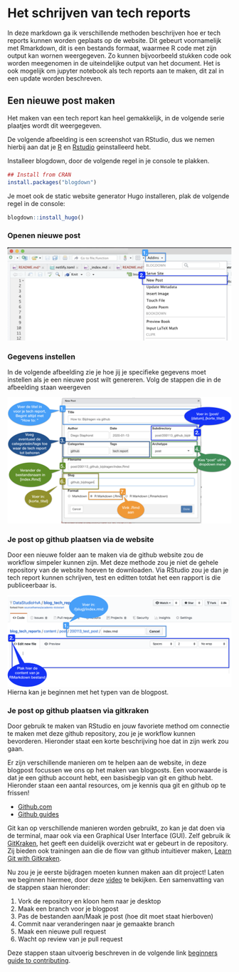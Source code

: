 # Het schrijven van tech reports
In deze markdown ga ik verschillende methoden beschrijven hoe er tech reports kunnen worden geplaats op de website. Dit gebeurt voornamelijk met Rmarkdown, dit is een bestands formaat, waarmee R code met zijn output kan wornen weergegeven. Zo kunnen bijvoorbeeld stukken code ook worden meegenomen in de uiteindelijke output van het document. Het is ook mogelijk om jupyter notebook als tech reports aan te maken, dit zal in een update worden beschreven.

## Een nieuwe post maken
Het maken van een tech report kan heel gemakkelijk, in de volgende serie plaatjes wordt dit weergegeven. 

De volgende afbeelding is een screenshot van RStudio, dus we nemen hierbij aan dat je [R](https://www.r-project.org) en [Rstudio](https://www.rstudio.com) geinstalleerd hebt.

Installeer blogdown, door de volgende regel in je console te plakken.

```r
## Install from CRAN
install.packages("blogdown")
```

Je moet ook de static website generator Hugo installeren, plak de volgende regel in de console:

```r
blogdown::install_hugo()
```


### Openen nieuwe post
![Figure 1: aanmaken ](./static/nieuwe_post1.png)

### Gegevens instellen
In de volgende afbeelding zie je hoe jij je specifieke gegevens moet instellen als je een nieuwe post wilt genereren. Volg de stappen die in de afbeelding staan weergeven

![test](./static/nieuwe_post2.png)

### Je post op github plaatsen via de website
Door een nieuwe folder aan te maken via de github website zou de workflow simpeler kunnen zijn. Met deze methode zou je niet de gehele repository van de website hoeven te downloaden. Via RStudio zou je dan je tech report kunnen schrijven, test en editten totdat het een rapport is die publiceerbaar is.

![test](./static/nieuwe_post.png)
Hierna kan je beginnen met het typen van de blogpost. 

### Je post op github plaatsen via gitkraken
Door gebruik te maken van RStudio en jouw favoriete method om connectie te maken met deze github repository, zou je je workflow kunnen bevorderen. Hieronder staat een korte beschrijving hoe dat in zijn werk zou gaan.
  
Er zijn verschillende manieren om te helpen aan de website, in deze blogpost focussen we ons op het maken van blogposts. Een voorwaarde is dat je een github account hebt, een basisbegip van git en github hebt. Hieronder staan een aantal resources, om je kennis qua git en github op te frissen!

* [Github.com](https://github.com)
* [Github guides](https://guides.github.com/)

Git kan op verschillende manieren worden gebruikt, zo kan je dat doen via de terminal, maar ook via een Graphical User Interface (GUI). Zelf gebruik ik [GitKraken](https://www.gitkraken.com/), het geeft een duidelijk overzicht wat er gebeurt in de repository.  Zij bieden ook trainingen aan die de flow van github intuitiever maken, [Learn Git with Gitkraken](https://www.gitkraken.com/learn-git).

Nu zou je je eerste bijdragen moeten kunnen maken aan dit project! Laten we beginnen hiermee, door deze [video](https://www.youtube.com/watch?v=j_qpzND5yAg) te bekijken. Een samenvatting van de stappen staan hieronder:

1. Vork de repository en kloon hem naar je desktop
2. Maak een branch voor je blogpost
3. Pas de bestanden aan/Maak je post (hoe dit moet staat hierboven)
4. Commit naar veranderingen naar je gemaakte branch
5. Maak een nieuwe pull request
6. Wacht op review van je pull request

Deze stappen staan uitvoerig beschreven in de volgende link [beginners guide to contributing](https://akrabat.com/the-beginners-guide-to-contributing-to-a-github-project/).
  